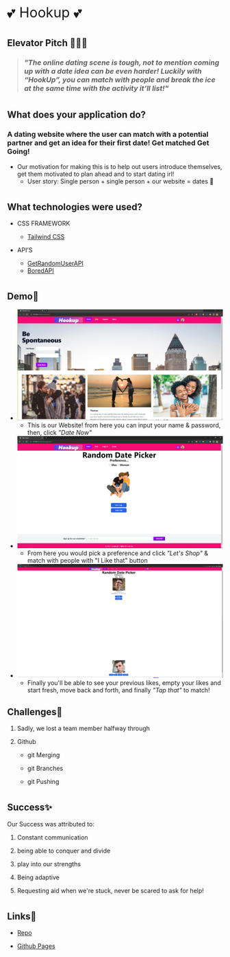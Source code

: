 <font size="6">💕  Hookup 💕</font>

#
## Elevator Pitch 👨‍💼💼


> ### *"The online dating scene is tough, not to mention coming up with a date idea can be even harder!  Luckily with “HookUp”, you can match with people and break the ice at the same time with the activity it’ll list!"*


#

## What does your application do?

### A dating website where the user can match with a potential partner and get an idea for their first date! Get matched Get Going!

- Our motivation for making this is to help out users introduce themselves, get them motivated to plan ahead and to start dating irl!
    - User story: Single person + single person  + our website = dates 💑

#

## What technologies were used?

- CSS FRAMEWORK

    - [Tailwind CSS](https://tailwindcss.com/)

- API'S

    - [GetRandomUserAPI](https://randomuser.me/)
    - [BoredAPI](https://www.boredapi.com/)

#

## Demo🚀

- ![Landing Page](./assets/img/Hookup%20screenshot%201.png)
    - This is our Website! from here you can input your name & password, then, click *"Date Now"*
- ![Date Page](./assets/img/HookUp%20screenshot%202.jpg)
    - From here you would pick a preference and click *"Let's Shop"* & match with people with "I Like that" button
- ![Likes, Empty, Tap That](./assets/img/HookUp%20screenshot%203.jpg)
    - Finally you'll be able to see your previous likes, empty your likes and start fresh, move back and forth, and finally *"Tap that"* to match!

## Challenges💪

1. Sadly, we lost a team member halfway through

2. Github

    - git Merging

    - git Branches

    - git Pushing


#

## Success✨
Our Success was attributed to:

1. Constant communication

2. being able to conquer and divide

3. play into our strengths

4. Being adaptive

5. Requesting aid when we're stuck, never be scared to ask for help!

#

## Links📇

- [Repo](https://github.com/phaberle/Hookup)

- [Github Pages](https://phaberle.github.io/Hookup/)



#

